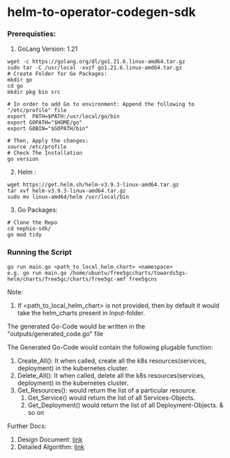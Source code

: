 # helm-to-operator-codegen-sdk 
### Prerequisties:
1. GoLang Version: 1.21
```
wget -c https://golang.org/dl/go1.21.6.linux-amd64.tar.gz
sudo tar -C /usr/local -xvzf go1.21.6.linux-amd64.tar.gz
# Create Folder for Go Packages:
mkdir go
cd go
mkdir pkg bin src

# In order to add Go to environment: Append the following to "/etc/profile" file
export  PATH=$PATH:/usr/local/go/bin
export GOPATH="$HOME/go"
export GOBIN="$GOPATH/bin"

# Then, Apply the changes:
source /etc/profile
# Check The Installation
go version
```


2. Helm :
```
wget https://get.helm.sh/helm-v3.9.3-linux-amd64.tar.gz
tar xvf helm-v3.9.3-linux-amd64.tar.gz
sudo mv linux-amd64/helm /usr/local/bin
```

3. Go Packages:
```
# Clone the Repo
cd nephio-sdk/
go mod tidy
```

### Running the Script
```
go run main.go <path_to_local_helm_chart> <namespace>
e.g. go run main.go /home/ubuntu/free5gccharts/towards5gs-helm/charts/free5gc/charts/free5gc-amf free5gcns
```
Note: 
1. If <path_to_local_helm_chart> is not provided, then by default it would take the helm_charts present in Input-folder.

The generated Go-Code would be written in the "outputs/generated_code.go" file

The Generated Go-Code would contain the following plugable function:
1. Create_All(): It when called, create all the k8s resources(services, deployment) in the kubernetes cluster.
2. Delete_All(): It when called, delete all the k8s resources(services, deployment) in the kubernetes cluster.
3. Get_Resources(): would return the list of a particular resource.
    1. Get_Service() would return the list of all Services-Objects.
    2. Get_Deployment() would return the list of all Deployment-Objects. & so on

Further Docs:
1. Design Document: [link](https://docs.google.com/document/d/1b7WpK_BHe7nRuGP5MOy6Mxf3hpN_cro9/edit)
2. Detailed Algorithm: [link](https://1drv.ms/p/s!AkgeY1fT2A5UhQK4IWBxOJ6YUerh?e=BmBkRc)

